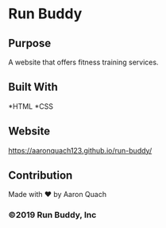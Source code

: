 # Run Buddy

## Purpose
A website that offers fitness training services.

## Built With

*HTML
*CSS

## Website
https://aaronquach123.github.io/run-buddy/

## Contribution
Made with ❤️ by Aaron Quach

### ©️2019 Run Buddy, Inc 
